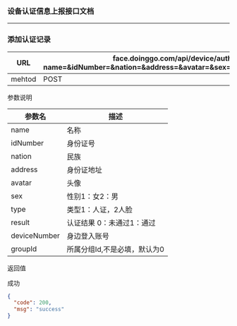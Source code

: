 ### 设备认证信息上报接口文档 ###
---

###  添加认证记录

|URL|face.doinggo.com/api/device/authentication/record/add?name=&idNumber=&nation=&address=&avatar=&sex=&type=&result=&deviceNumber=&groupId=|
|---|---|
|mehtod|POST|

参数说明

|参数名|描述|
|---|---|
|name|名称|
|idNumber|身份证号|
|nation|民族|
|address|身份证地址|
|avatar|头像|
|sex|性别1：女2：男|
|type|类型1：人证，2人脸|
|result|认证结果 0：未通过1：通过|
|deviceNumber|身边登入账号|
|groupId|所属分组Id,不是必填，默认为0|

返回值

成功

```json
{
  "code": 200,
  "msg": "success"
}
```
